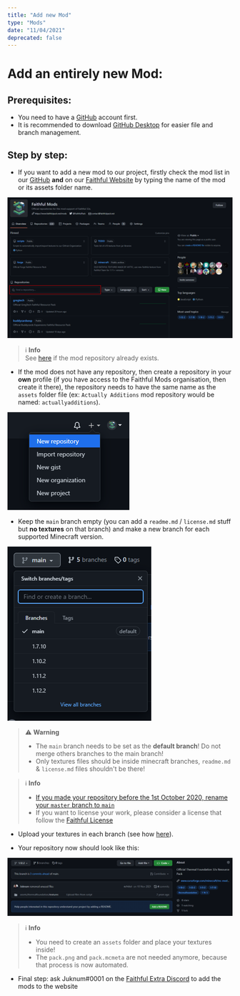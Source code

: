 ```yaml
---
title: "Add new Mod"
type: "Mods"
date: "11/04/2021"
deprecated: false
---
```


# Add an entirely **new** Mod:

## Prerequisites:

- You need to have a [GitHub](https://github.com/) account first.  
- It is recommended to download [GitHub Desktop](https://desktop.github.com/) for easier file and branch management.

## Step by step: 

*  If you want to add a new mod to our project, firstly check the mod list in our [GitHub](https://github.com/Faithful-Mods) **and** on our [Faithful Website](https://faithfulpack.net/mods) by typing the name of the mod or its assets folder name.

<img src="/images/pages/mods/add-new-mod/github-research.png" alt="github-research.png" class="center" loading="lazy">

> ℹ️ **Info**  
> See [here](/pages/mods/add-textures) if the mod repository already exists.

*  If the mod does not have any repository, then create a repository in your **own** profile (if you have access to the Faithful Mods organisation, then create it there), the repository needs to have the same name as the `assets` folder file (ex: `Actually Additions` mod repository would be named: `actuallyadditions`).

<img src="/images/pages/mods/add-new-mod/new-repo-img.png" alt="new-repo-img" class="center" loading="lazy">

*  Keep the `main` branch empty (you can add a `readme.md` / `license.md` stuff but **no textures** on that branch) and make a new branch for each supported Minecraft version.

<img src="/images/pages/mods/add-new-mod/branches-list.png" alt="branches-list" class="center" loading="lazy">

> ⚠️ **Warning**  
> - The `main` branch needs to be set as the **default branch**! Do not merge others branches to the main branch!  
> - Only textures files should be inside minecraft branches, `readme.md` & `license.md` files shouldn't be there!  

> ℹ️ **Info**  
> - [If you made your repository before the 1st October 2020, rename your `master` branch to `main`](https://www.zdnet.com/article/github-to-replace-master-with-main-starting-next-month/)  
> - If you want to license your work, please consider a license that follow the [Faithful License](https://www.faithfulpack.net/license)

* Upload your textures in each branch (see how [here](/pages/mods/add-textures)).

* Your repository now should look like this:

<img src="/images/pages/mods/add-new-mod/final-result.png" alt="final-result" class="center" loading="lazy">  


> ℹ️ **Info**  
> - You need to create an `assets` folder and place your textures inside!
> - The `pack.png` and `pack.mcmeta` are not needed anymore, because that process is now automated.

* Final step: ask Juknum#0001 on the [Faithful Extra Discord](https://discord.gg/qVeDfZw) to add the mods to the website

